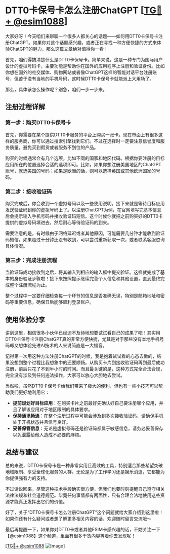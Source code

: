 # DTT0卡保号卡怎么注册ChatGPT [[TG💪+ @esim1088](https://t.me/s/esim1088)]

大家好呀！今天咱们来聊聊一个很多人都关心的话题——如何用DTT0卡保号卡注册ChatGPT。如果你对这个话题感兴趣，或者正在寻找一种方便快捷的方式来体验ChatGPT的魅力，那么这篇文章绝对值得你一看！

首先，咱们得搞清楚什么是DTT0卡保号卡。简单来说，这是一种专门为国际用户设计的虚拟号码卡，主要功能是帮助你在国外的应用程序上注册和验证身份。比如你想在国外的社交媒体、购物网站或者像ChatGPT这样的智能对话平台注册账号，但苦于没有当地的手机号码，这时候DTT0卡保号卡就能派上大用场了。

那么，具体该怎么操作呢？别急，咱们一步一步来。

## 注册过程详解

### 第一步：购买DTT0卡保号卡
首先，你需要在某个提供DTT0卡服务的平台上购买一张卡。现在市面上有很多这样的服务商，你可以通过搜索引擎找到它们。不过在选择时一定要注意信誉度和服务质量，避免买到假货或者服务不到位的产品。

购买的时候通常会有几个选项，比如不同的国家和地区代码。根据你要注册的目标应用所在的位置选择合适的选项即可。比如，如果你想注册美国地区的ChatGPT账号，就选美国的号码；如果是欧洲的话，则可以选择英国或其他欧洲国家的号码。

### 第二步：接收验证码
购买完成后，你会收到一个虚拟号码以及一些使用说明。接下来就是等待目标应用发送验证码到你的虚拟号码上了。以注册ChatGPT为例，在官网填写完基本信息后会提示输入手机号码并接收验证码短信。这个时候你就把之前购买好的DTT0卡提供的虚拟号码填进去，然后耐心等待验证码的到来。

需要注意的是，有时候由于网络延迟或者其他原因，可能需要几分钟才能收到验证码短信。如果超过十分钟还没有收到，可以尝试重新获取一次，或者联系客服咨询具体情况。

### 第三步：完成注册流程
当验证码成功接收到之后，将其输入到相应的输入框中提交验证。这样就完成了基本的身份验证步骤啦！接下来按照提示继续完善个人信息和其他设置，直到最终完成整个注册流程为止。

整个过程中一定要仔细检查每一个环节的信息是否准确无误，特别是邮箱地址和密码等重要信息，确保日后能够顺利登录账户。

## 使用体验分享

讲到这里，相信很多小伙伴已经迫不及待地想要试试看自己的成果了吧！其实用DTT0卡保号卡注册ChatGPT真的非常方便快捷，尤其是对于那些没有本地手机号码却又想体验先进AI技术的人来说简直是一大福音。

记得第一次用这种方法注册ChatGPT的时候，我是抱着试试看的心态去做的，结果没想到整个过程比我想象中的还要顺畅。从购买卡片到接收验证码再到最后成功注册，前后只花了不到半小时的时间。而且最关键的是，这种方式完全合法合规，完全没有涉及到任何违法操作，大家可以放心大胆地去尝试。

当然啦，虽然DTT0卡保号卡给我们带来了极大的便利，但也有一些小技巧可以帮助我们更好地利用它：

- **提前规划好目标应用**：在购买卡片之前最好先确认好自己要注册哪个应用，并且了解该应用对于地区限制的具体要求。
- **保持通讯畅通**：在整个注册过程中可能会涉及到多次接收验证码，请确保手机处于开机状态并且信号良好。
- **妥善保管信息**：无论是虚拟号码还是验证码都属于敏感信息，请务必妥善保存以免泄露给他人造成不必要的麻烦。

## 总结与建议

总的来说，DTT0卡保号卡是一种非常实用且高效的工具，特别适合那些希望突破地域限制、享受全球化服务的人群。无论是为了工作学习还是娱乐消遣，它都能为你提供强有力的支持。

不过话说回来，尽管这种技术手段确实很方便，但我们也要时刻提醒自己遵守相关法律法规和社会道德规范。毕竟任何事情都有两面性，只有合理合法地使用这些资源才能真正发挥出它们的价值。

好了，关于“DTT0卡保号卡怎么注册ChatGPT”这个问题就给大家介绍到这里啦！如果你还有什么疑问或者想了解更多相关内容的话，欢迎随时留言交流哦～

最后再提醒一下，如果你对DTT0卡或者其他ESIM卡感兴趣的话，不妨关注一下【@esim1088】这个频道，里面有很多干货内容等着你去发现呢！

[[TG💪+ @esim1088](https://t.me/s/esim1088) ![Image](https://i.postimg.cc/4NQfJmqS/Snipaste-2025-05-13-00-14-12.png)]